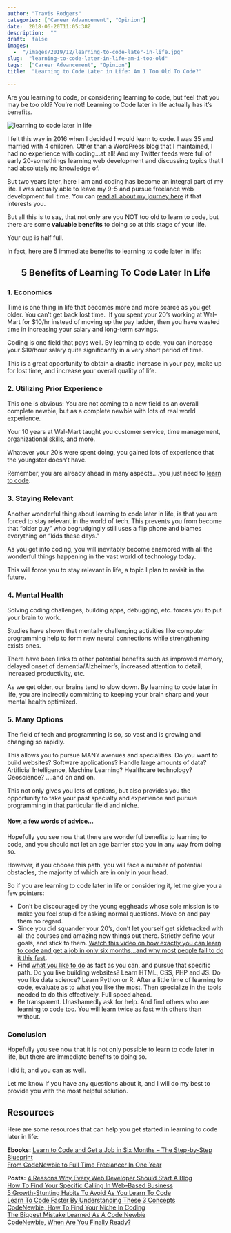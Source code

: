 ```yaml
---
author: "Travis Rodgers"
categories: ["Career Advancement", "Opinion"]
date:  2018-06-20T11:05:38Z
description:  ""
draft:  false
images: 
  -  "/images/2019/12/learning-to-code-later-in-life.jpg"
slug:  "learning-to-code-later-in-life-am-i-too-old"
tags:  ["Career Advancement", "Opinion"]
title:  "Learning to Code Later in Life: Am I Too Old To Code?"

---
```



<p>Are you learning to code, or considering learning to code, but feel that you may be too old? You&#8217;re not! Learning to Code later in life actually has it&#8217;s benefits.</p>
<p class="textcenter"><img data-rjs="2" title="learning to code later in life" src="/images/2019/12/learning-to-code-later-in-life.jpg" alt="learning to code later in life" /></p>
<p>I felt this way in 2016 when I decided I would learn to code. I was 35 and married with 4 children. Other than a WordPress blog that I maintained, I had no experience with coding&#8230;at all! And my Twitter feeds were full of early 20-somethings learning web development and discussing topics that I had absolutely no knowledge of.</p>
<p>But two years later, here I am and coding has become an integral part of my life. I was actually able to leave my 9-5 and pursue freelance web development full time. You can <a href="/ebooks#fl-ebook" target="_blank" rel="noopener">read all about my journey here</a> if that interests you.</p>
<p>But all this is to say, that not only are you NOT too old to learn to code, but there are some <strong>valuable benefits</strong> to doing so at this stage of your life.</p>
<p>Your cup is half full.</p>
<p>In fact, here are 5 immediate benefits to learning to code later in life:</p>
<h2 style="text-align: center;">5 Benefits of Learning To Code Later In Life</h2>
<h3>1. Economics</h3>
<p>Time is one thing in life that becomes more and more scarce as you get older. You can&#8217;t get back lost time. &nbsp;If you spent your 20&#8217;s working at Wal-Mart for $10/hr instead of moving up the pay ladder, then you have wasted time in increasing your salary and long-term savings.</p>
<p>Coding is one field that pays well. By learning to code, you can increase your $10/hour salary quite significantly in a very short period of time.</p>
<p>This is a great opportunity to obtain a drastic increase in your pay, make up for lost time, and increase your overall quality of life.</p>
<h3>2. Utilizing Prior Experience</h3>
<p>This one is obvious: You are not coming to a new field as an overall complete newbie, but as a complete newbie with lots of real world experience.</p>
<p>Your 10 years at Wal-Mart taught you customer service, time management, organizational skills, and more.</p>
<p>Whatever your 20&#8217;s were spent doing, you gained lots of experience that the youngster doesn&#8217;t have.</p>
<p>Remember, you are already ahead in many aspects&#8230;.you just need to <a href="/ebooks" target="_blank" rel="noopener">learn to code</a>.</p>
<h3>3. Staying Relevant</h3>
<p>Another wonderful thing about learning to code later in life, is that you are forced to stay relevant in the world of tech. This prevents you from become that &#8220;older guy&#8221; who begrudgingly still uses a flip phone and blames everything on &#8220;kids these days.&#8221;</p>
<p>As you get into coding, you will inevitably become enamored with all the wonderful things happening in the vast world of technology today.</p>
<p>This will force you to stay relevant in life, a topic I plan to revisit in the future.</p>
<h3>4. Mental Health</h3>
<p>Solving coding challenges, building apps, debugging, etc. forces you to put your brain to work.</p>
<p>Studies have shown that mentally challenging activities like computer programming help to form new neural connections while strengthening exists ones.</p>
<p>There have been links to other potential benefits such as improved memory, delayed onset of dementia/Alzheimer&#8217;s, increased attention to detail, increased productivity, etc.</p>
<p>As we get older, our brains tend to slow down. By learning to code later in life, you are indirectly committing to keeping your brain sharp and your mental health optimized.</p>
<h3>5. Many Options</h3>
<p>The field of tech and programming is so, so vast and is growing and changing so rapidly.</p>
<p>This allows you to pursue MANY avenues and specialities. Do you want to build websites? Software applications? Handle large amounts of data? Artificial Intelligence, Machine Learning? Healthcare technology? Geoscience? &#8230;.and on and on.</p>
<p>This not only gives you lots of options, but also provides you the opportunity to take your past specialty and experience and pursue programming in that particular field and niche.</p>
<h4>Now, a few words of advice&#8230;</h4>
<p>Hopefully you see now that there are wonderful benefits to learning to code, and you should not let an age barrier stop you in any way from doing so.</p>
<p>However, if you choose this path, you will face a number of potential obstacles, the majority of which are in only in your head.</p>
<p>So if you are learning to code later in life or considering it, let me give you a few pointers:</p>
<ul class="">
<li class="">Don&#8217;t be discouraged by the young eggheads whose sole mission is to make you feel stupid for asking normal questions. Move on and pay them no regard.</li>
<li class="">Since you did squander your 20&#8217;s, don&#8217;t let yourself get sidetracked with all the courses and amazing new things out there. Strictly define your goals, and stick to them. <a href="https://youtu.be/qHC_5FVtBhI" target="_blank" rel="noopener">Watch this video on how exactly you can learn to code and get a job in only six months&#8230;and why most people fail to do it this fast</a>.</li>
<li class="">Find <a href="/find-your-specific-calling-web-based-business" target="_blank" rel="noopener">what you like to do</a> as fast as you can, and pursue that specific path. Do you like building websites? Learn HTML, CSS, PHP and JS. Do you like data science? Learn Python or R. After a little time of learning to code, evaluate as to what you like the most. Then specialize in the tools needed to do this effectively. Full speed ahead.</li>
<li class="">Be transparent. Unashamedly ask for help. And find others who are learning to code too. You will learn twice as fast with others than without.</li>
</ul>
<h3>Conclusion</h3>
<p>Hopefully you see now that it is not only possible to learn to code later in life, but there are immediate benefits to doing so.</p>
<p>I did it, and you can as well.</p>
<p>Let me know if you have any questions about it, and I will do my best to provide you with the most helpful solution.</p>
<h2>Resources</h2>
<p>Here are some resources that can help you get started in learning to code later in life:</p>
<p><strong>Ebooks:</strong>
<a href="/ebooks" target="_blank" rel="noopener">Learn to Code and Get a Job in Six Months &#8211; The Step-by-Step Blueprint</a><br />
<a href="/ebooks" target="_blank" rel="noopener">From CodeNewbie to Full Time Freelancer In One Year</a><br /></p>
<p><strong>Posts:</strong>
<a href="/4-reasons-why-every-web-developer-should-start-a-blog">4 Reasons Why Every Web Developer Should Start A Blog</a><br />
<a href="/find-your-specific-calling-web-based-business">How To Find Your Specific Calling In Web-Based Business</a><br />
<a href="/5-growth-stunting-habits-to-avoid-as-you-learn-to-code">5 Growth-Stunting Habits To Avoid As You Learn To Code</a><br />
<a href="/learn-to-code-faster-by-understanding-these-3-concepts">Learn To Code Faster By Understanding These 3 Concepts</a><br />
<a href="/codenewbie-how-to-find-your-niche-in-coding">CodeNewbie, How To Find Your Niche In Coding</a><br />
<a href="/biggest-lesson-learned-codenewbie">The Biggest Mistake Learned As A Code Newbie</a><br />
<a href="/codenewbie-when-are-you-finally-ready">CodeNewbie, When Are You Finally Ready?</a></p>



